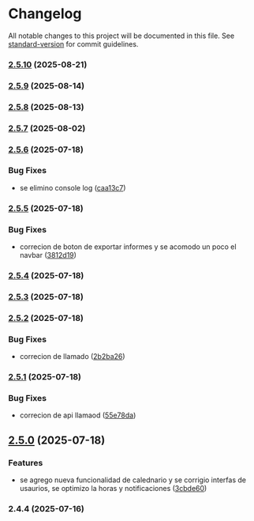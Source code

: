 # Changelog

All notable changes to this project will be documented in this file. See [standard-version](https://github.com/conventional-changelog/standard-version) for commit guidelines.

### [2.5.10](https://github.com/JuniorArias02/departamento_sistemasIPS/compare/v2.5.9...v2.5.10) (2025-08-21)

### [2.5.9](https://github.com/JuniorArias02/departamento_sistemasIPS/compare/v2.5.8...v2.5.9) (2025-08-14)

### [2.5.8](https://github.com/JuniorArias02/departamento_sistemasIPS/compare/v2.5.7...v2.5.8) (2025-08-13)

### [2.5.7](https://github.com/JuniorArias02/departamento_sistemasIPS/compare/v2.5.6...v2.5.7) (2025-08-02)

### [2.5.6](https://github.com/JuniorArias02/formurioMedico/compare/v2.5.5...v2.5.6) (2025-07-18)


### Bug Fixes

* se elimino console log ([caa13c7](https://github.com/JuniorArias02/formurioMedico/commit/caa13c74c4ca3984a90209db0bc8e87bb7fb2e5e))

### [2.5.5](https://github.com/JuniorArias02/formurioMedico/compare/v2.5.4...v2.5.5) (2025-07-18)


### Bug Fixes

* correcion de boton de exportar informes y se acomodo un poco el navbar ([3812d19](https://github.com/JuniorArias02/formurioMedico/commit/3812d1944e47f857b9f669d1e1e029a2651afa63))

### [2.5.4](https://github.com/JuniorArias02/formurioMedico/compare/v2.5.3...v2.5.4) (2025-07-18)

### [2.5.3](https://github.com/JuniorArias02/formurioMedico/compare/v2.5.2...v2.5.3) (2025-07-18)

### [2.5.2](https://github.com/JuniorArias02/formurioMedico/compare/v2.5.1...v2.5.2) (2025-07-18)


### Bug Fixes

* correcion de llamado ([2b2ba26](https://github.com/JuniorArias02/formurioMedico/commit/2b2ba26852ad13ffc5e6830d0c3c5e642655588c))

### [2.5.1](https://github.com/JuniorArias02/formurioMedico/compare/v2.5.0...v2.5.1) (2025-07-18)


### Bug Fixes

* correcion de api llamaod ([55e78da](https://github.com/JuniorArias02/formurioMedico/commit/55e78da6d33195f415a2761bcecd9296888b146b))

## [2.5.0](https://github.com/JuniorArias02/formurioMedico/compare/v2.4.4...v2.5.0) (2025-07-18)


### Features

* se agrego nueva funcionalidad de calednario y se corrigio interfas de usaurios,  se optimizo la horas y notificaciones ([3cbde60](https://github.com/JuniorArias02/formurioMedico/commit/3cbde60ed6f9d1da5cd109e76186ef0cc7dd7ab4))

### 2.4.4 (2025-07-16)
